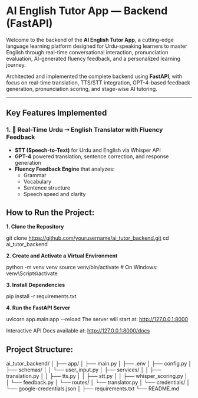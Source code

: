 # AI English Tutor App — Backend (FastAPI)

Welcome to the backend of the **AI English Tutor App**, a cutting-edge language learning platform designed for Urdu-speaking learners to master English through real-time conversational interaction, pronunciation evaluation, AI-generated fluency feedback, and a personalized learning journey.

Architected and implemented the complete backend using **FastAPI**, with focus on real-time translation, TTS/STT integration, GPT-4-based feedback generation, pronunciation scoring, and stage-wise AI tutoring.

---

## Key Features Implemented

### 1. 🔁 Real-Time Urdu ➝ English Translator with Fluency Feedback
- **STT (Speech-to-Text)** for Urdu and English via Whisper API
- **GPT-4** powered translation, sentence correction, and response generation
- **Fluency Feedback Engine** that analyzes:
  - Grammar
  - Vocabulary
  - Sentence structure
  - Speech speed and clarity


## How to Run the Project:

**1. Clone the Repository**

git clone https://github.com/yourusername/ai_tutor_backend.git
cd ai_tutor_backend

**2. Create and Activate a Virtual Environment** 

python -m venv venv
source venv/bin/activate     # On Windows: venv\Scripts\activate

**3. Install Dependencies**

pip install -r requirements.txt

**4. Run the FastAPI Server**

uvicorn app.main:app --reload
The server will start at: http://127.0.0.1:8000

Interactive API Docs available at: http://127.0.0.1:8000/docs


## Project Structure:

ai_tutor_backend/
│
├── app/
│   ├── main.py
│   ├── .env
│   ├── config.py
│   ├── schemas/
│   │   └── user_input.py
│   ├── services/
│   │   ├── translation.py
│   │   ├── tts.py
│   │   ├── stt.py
│   │   ├── whisper_scoring.py
│   │   └── feedback.py
│   └── routes/
│       └── translator.py
│   └── credentials/
│       └── google-credentials.json
│
├── requirements.txt
└── README.md
